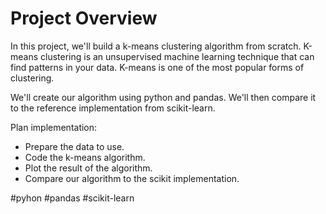 # Project Overview

In this project, we'll build a k-means clustering algorithm from scratch. K-means clustering is an unsupervised machine learning technique that can find patterns in your data. K-means is one of the most popular forms of clustering.

We'll create our algorithm using python and pandas. We'll then compare it to the reference implementation from scikit-learn.

Plan implementation:

- Prepare the data to use.
- Code the k-means algorithm.
- Plot the result of the algorithm.
- Compare our algorithm to the scikit implementation.

#pyhon #pandas #scikit-learn
